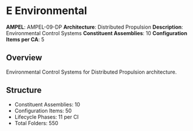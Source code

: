 # E Environmental

**AMPEL**: AMPEL-09-DP
**Architecture**: Distributed Propulsion
**Description**: Environmental Control Systems
**Constituent Assemblies**: 10
**Configuration Items per CA**: 5

## Overview
Environmental Control Systems for Distributed Propulsion architecture.

## Structure
- Constituent Assemblies: 10
- Configuration Items: 50
- Lifecycle Phases: 11 per CI
- Total Folders: 550

